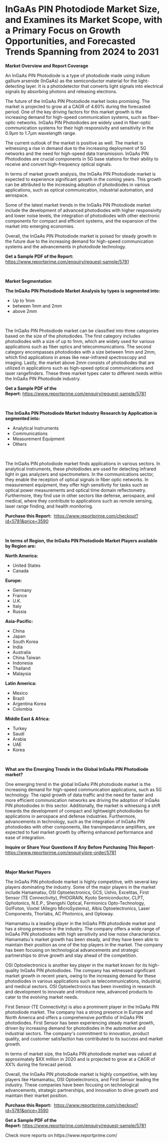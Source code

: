 <p><h1>InGaAs PIN Photodiode Market Size, and Examines its Market Scope, with a Primary Focus on Growth Opportunities, and Forecasted Trends Spanning from 2024 to 2031</h1></p><p><strong>Market Overview and Report Coverage</strong></p>
<p><p>An InGaAs PIN Photodiode is a type of photodiode made using indium gallium arsenide (InGaAs) as the semiconductor material for the light-detecting layer. It is a photodetector that converts light signals into electrical signals by absorbing photons and releasing electrons.</p><p>The future of the InGaAs PIN Photodiode market looks promising. The market is projected to grow at a CAGR of 4.60% during the forecasted period. One of the key driving factors for this market growth is the increasing demand for high-speed communication systems, such as fiber-optic networks. InGaAs PIN Photodiodes are widely used in fiber-optic communication systems for their high responsivity and sensitivity in the 0.9μm to 1.7μm wavelength range.</p><p>The current outlook of the market is positive as well. The market is witnessing a rise in demand due to the increasing deployment of 5G networks and the need for high-speed data transmission. InGaAs PIN Photodiodes are crucial components in 5G base stations for their ability to receive and convert high-frequency optical signals.</p><p>In terms of market growth analysis, the InGaAs PIN Photodiode market is expected to experience significant growth in the coming years. This growth can be attributed to the increasing adoption of photodiodes in various applications, such as optical communication, industrial automation, and aerospace.</p><p>Some of the latest market trends in the InGaAs PIN Photodiode market include the development of advanced photodiodes with higher responsivity and lower noise levels, the integration of photodiodes with other electronic components for compact and efficient systems, and the expansion of the market into emerging economies.</p><p>Overall, the InGaAs PIN Photodiode market is poised for steady growth in the future due to the increasing demand for high-speed communication systems and the advancements in photodiode technology.</p></p>
<p><strong>Get a Sample PDF of the Report:</strong> <a href="https://www.reportprime.com/enquiry/request-sample/5781">https://www.reportprime.com/enquiry/request-sample/5781</a></p>
<p>&nbsp;</p>
<p><strong>Market Segmentation</strong></p>
<p><strong>The InGaAs PIN Photodiode Market Analysis by types is segmented into:</strong></p>
<p><ul><li>Up to 1mm</li><li>between 1mm and 2mm</li><li>above 2mm</li></ul></p>
<p>&nbsp;</p>
<p><p>The InGaAs PIN Photodiode market can be classified into three categories based on the size of the photodiodes. The first category includes photodiodes with a size of up to 1mm, which are widely used for various applications such as fiber optics and telecommunications. The second category encompasses photodiodes with a size between 1mm and 2mm, which find applications in areas like near-infrared spectroscopy and imaging. Lastly, the market above 2mm consists of photodiodes that are utilized in applications such as high-speed optical communications and laser rangefinders. These three market types cater to different needs within the InGaAs PIN Photodiode industry.</p></p>
<p><strong>Get a Sample PDF of the Report:</strong>&nbsp;<a href="https://www.reportprime.com/enquiry/request-sample/5781">https://www.reportprime.com/enquiry/request-sample/5781</a></p>
<p>&nbsp;</p>
<p><strong>The InGaAs PIN Photodiode Market Industry Research by Application is segmented into:</strong></p>
<p><ul><li>Analytical Instruments</li><li>Communications</li><li>Measurement Equipment</li><li>Others</li></ul></p>
<p>&nbsp;</p>
<p><p>The InGaAs PIN photodiode market finds applications in various sectors. In analytical instruments, these photodiodes are used for detecting infrared light in gas analyzers and spectrometers. In the communications sector, they enable the reception of optical signals in fiber optic networks. In measurement equipment, they offer high sensitivity for tasks such as optical power measurements and optical time domain reflectometry. Furthermore, they find use in other sectors like defense, aerospace, and medical, where they contribute to applications such as remote sensing, laser range finding, and health monitoring.</p></p>
<p><strong>Purchase this Report:</strong>&nbsp; <a href="https://www.reportprime.com/checkout?id=5781&price=3590">https://www.reportprime.com/checkout?id=5781&price=3590</a></p>
<p>&nbsp;</p>
<p><strong>In terms of Region, the InGaAs PIN Photodiode Market Players available by Region are:</strong></p>
<p>
    <p> <strong> North America: </strong>
        <ul>
            <li>United States</li>
            <li>Canada</li>
        </ul>
        </p> 
    <p> <strong> Europe: </strong>
        <ul>
            <li>Germany</li>
            <li>France</li>
            <li>U.K.</li>
            <li>Italy</li>
            <li>Russia</li>
        </ul>
        </p> 
    <p> <strong> Asia-Pacific: </strong>
        <ul>
            <li>China</li>
            <li>Japan</li>
            <li>South Korea</li>
            <li>India</li>
            <li>Australia</li>
            <li>China Taiwan</li>
            <li>Indonesia</li>
            <li>Thailand</li>
            <li>Malaysia</li>
        </ul>
        </p> 
    <p> <strong> Latin America: </strong>
        <ul>
            <li>Mexico</li>
            <li>Brazil</li>
            <li>Argentina Korea</li>
            <li>Colombia</li>
        </ul>
        </p> 
    <p> <strong> Middle East & Africa: </strong>
        <ul>
            <li>Turkey</li>
            <li>Saudi</li>
            <li>Arabia</li>
            <li>UAE</li>
            <li>Korea</li>
        </ul>
    </p>
    </p>
<p>&nbsp;</p>
<p><strong>What are the Emerging Trends in the Global InGaAs PIN Photodiode market?</strong></p>
<p><p>One emerging trend in the global InGaAs PIN photodiode market is the increasing demand for high-speed communication applications, such as 5G technology. The rapid growth of data traffic and the need for faster and more efficient communication networks are driving the adoption of InGaAs PIN photodiodes in this sector. Additionally, the market is witnessing a shift towards the development of compact and lightweight photodiodes for applications in aerospace and defense industries. Furthermore, advancements in technology, such as the integration of InGaAs PIN photodiodes with other components, like transimpedance amplifiers, are expected to fuel market growth by offering enhanced performance and ease of integration.</p></p>
<p><strong>Inquire or Share Your Questions If Any Before Purchasing This Report</strong>- <a href="https://www.reportprime.com/enquiry/pre-order/5781">https://www.reportprime.com/enquiry/pre-order/5781</a></p>
<p>&nbsp;</p>
<p><strong>Major Market Players</strong></p>
<p><p>The InGaAs PIN photodiode market is highly competitive, with several key players dominating the industry. Some of the major players in the market include Hamamatsu, OSI Optoelectronics, GCS, Ushio, Excelitas, First Sensor (TE Connectivity), PHOGRAIN, Kyoto Semiconductor, CLPT, Qphotonics, N.E.P., Shengshi Optical, Fermionics Opto-Technology, Go!Foton, Voxtel (Allegro MicroSystems), Albis Optoelectronics, Laser Components, Thorlabs, AC Photonics, and Optoway.</p><p>Hamamatsu is a leading player in the InGaAs PIN photodiode market and has a strong presence in the industry. The company offers a wide range of InGaAs PIN photodiodes with high sensitivity and low noise characteristics. Hamamatsu's market growth has been steady, and they have been able to maintain their position as one of the top players in the market. The company has been focusing on technological advancements and strategic partnerships to drive growth and stay ahead of the competition.</p><p>OSI Optoelectronics is another key player in the market known for its high-quality InGaAs PIN photodiodes. The company has witnessed significant market growth in recent years, owing to the increasing demand for these photodiodes in various applications such as telecommunications, industrial, and medical sectors. OSI Optoelectronics has been investing in research and development to innovate and introduce new, advanced products to cater to the evolving market needs.</p><p>First Sensor (TE Connectivity) is also a prominent player in the InGaAs PIN photodiode market. The company has a strong presence in Europe and North America and offers a comprehensive portfolio of InGaAs PIN photodiodes. First Sensor has been experiencing steady market growth, driven by increasing demand for photodiodes in the automotive and industrial sectors. The company's commitment to innovation, product quality, and customer satisfaction has contributed to its success and market growth.</p><p>In terms of market size, the InGaAs PIN photodiode market was valued at approximately $XX million in 2020 and is projected to grow at a CAGR of XX% during the forecast period.</p><p>Overall, the InGaAs PIN photodiode market is highly competitive, with key players like Hamamatsu, OSI Optoelectronics, and First Sensor leading the industry. These companies have been focusing on technological advancements, strategic partnerships, and innovation to drive growth and maintain their market position.</p></p>
<p><strong>Purchase this Report:</strong>&nbsp;&nbsp;<a href="https://www.reportprime.com/checkout?id=5781&price=3590">https://www.reportprime.com/checkout?id=5781&price=3590</a></p>
<p></p>
<p><strong>Get a Sample PDF of the Report:</strong>&nbsp;<a href="https://www.reportprime.com/enquiry/request-sample/5781">https://www.reportprime.com/enquiry/request-sample/5781</a></p>
<p>Check more reports on https://www.reportprime.com/</p>